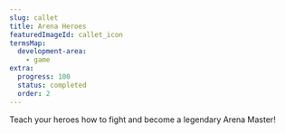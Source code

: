 ```yaml
---
slug: callet
title: Arena Heroes
featuredImageId: callet_icon
termsMap:
  development-area:
    - game
extra:
  progress: 100
  status: completed
  order: 2
---
```


Teach your heroes how to fight and become a legendary Arena Master!